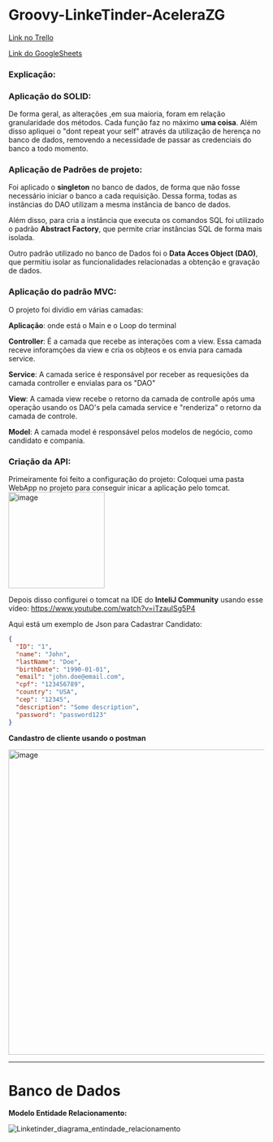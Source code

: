 # Groovy-LinkeTinder-AceleraZG

[Link no Trello](https://trello.com/b/bvsAxaEG/linketinder)


[Link do GoogleSheets](https://docs.google.com/spreadsheets/d/1GkHN5wSEZgmY-ZBkXTdNZV9Sle0mTweC4Cvh6Kv4pyY/edit#gid=0)

### Explicação:


### Aplicação do SOLID:

De forma geral, as alterações ,em sua maioria, foram em relação granularidade dos métodos. Cada função faz no máximo **uma coisa**. Além disso apliquei o "dont repeat your self" através da utilização de herença no banco de dados, removendo a necessidade de passar as credenciais do banco a todo momento.

### Aplicação de Padrões de projeto:

Foi aplicado o **singleton** no banco de dados, de forma que não fosse necessário iniciar o banco a cada requisição. Dessa forma, todas as instâncias do DAO utilizam a mesma instância de banco de dados.

Além disso, para cria a instância que executa os comandos SQL foi utilizado o padrão **Abstract Factory**, que permite criar instâncias SQL de forma mais isolada.

Outro padrão utilizado no banco de Dados foi o **Data Acces Object (DAO)**, que permitiu isolar as funcionalidades relacionadas a obtenção e gravação de dados.

### Aplicação do padrão MVC:

O projeto foi dividio em várias camadas:

**Aplicação**: onde está o Main e o Loop do terminal

**Controller**: É a camada que recebe as interações com a view. Essa camada receve inforamções da view e cria os objteos e os envia para camada service.

**Service**: A camada serice é responsável por receber as requesições da camada controller e envialas para os "DAO"

**View**: A camada view recebe o retorno da camada de controlle após uma operação usando os DAO's pela camada service e "renderiza" o retorno da camada de controle.

**Model**: A camada model é responsável pelos modelos de negócio, como candidato e compania.


### Criação da API:

Primeiramente foi feito a configuração do projeto: Coloquei uma pasta WebApp no projeto para conseguir inicar a aplicação pelo tomcat.
<img width="189" alt="image" src="https://github.com/VictorCalebeIFG/LinkeTinder/assets/84258178/e318ec2f-e6f6-4d2f-a32a-79518fe7303f">

Depois disso configurei o tomcat na IDE do **InteliJ Community** usando esse vídeo:
https://www.youtube.com/watch?v=iTzauISg5P4

Aqui está um exemplo de Json para Cadastrar Candidato:
```json
{
  "ID": "1",
  "name": "John",
  "lastName": "Doe",
  "birthDate": "1990-01-01",
  "email": "john.doe@email.com",
  "cpf": "123456789",
  "country": "USA",
  "cep": "12345",
  "description": "Some description",
  "password": "password123"
}
```

**Candastro de cliente usando o postman**

<img width="600" alt="image" src="https://github.com/VictorCalebeIFG/LinkeTinder/assets/84258178/29a0be67-54ab-44ba-9420-39f34ae20c26">

---
# Banco de Dados

**Modelo Entidade Relacionamento:**

![Linketinder_diagrama_entindade_relacionamento](https://github.com/VictorCalebeIFG/Groovy-LinkeTinder-AceleraZG/assets/84258178/3b6b510b-a84e-43e9-a235-50e745050559)
